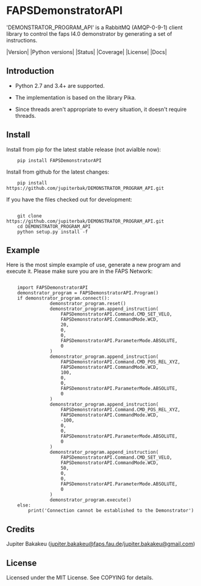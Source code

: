 FAPSDemonstratorAPI
====
'DEMONSTRATOR_PROGRAM_API' is a RabbitMQ (AMQP-0-9-1) client library to control the faps I4.0 demonstrator by generating
 a set of instructions.

|Version| |Python versions| |Status| |Coverage| |License| |Docs|

Introduction
-------------
- Python 2.7 and 3.4+ are supported.

- The implementation is based on the library Pika.

- Since threads aren't appropriate to every situation, it doesn't
  require threads.

Install
-------------

Install from pip for the latest stable release (not avialble now):

```
    pip install FAPSDemonstratorAPI
```
Install from github for the latest changes:

```
    pip install https://github.com/jupiterbak/DEMONSTRATOR_PROGRAM_API.git
```
If you have the files checked out for development:

```

    git clone https://github.com/jupiterbak/DEMONSTRATOR_PROGRAM_API.git
    cd DEMONSTRATOR_PROGRAM_API
    python setup.py install -f
```
Example
-------
Here is the most simple example of use, generate a new program and execute it.
Please make sure you are in the FAPS Network:

```

    import FAPSDemonstratorAPI    
    demonstrator_program = FAPSDemonstratorAPI.Program()
    if demonstrator_program.connect():
                demonstrator_program.reset()
                demonstrator_program.append_instruction(
                    FAPSDemonstratorAPI.Command.CMD_SET_VELO,
                    FAPSDemonstratorAPI.CommandMode.WCD,
                    20,
                    0,
                    0,
                    FAPSDemonstratorAPI.ParameterMode.ABSOLUTE,
                    0
                )
                demonstrator_program.append_instruction(
                    FAPSDemonstratorAPI.Command.CMD_POS_REL_XYZ,
                    FAPSDemonstratorAPI.CommandMode.WCD,
                    100,
                    0,
                    0,
                    FAPSDemonstratorAPI.ParameterMode.ABSOLUTE,
                    0
                )
                demonstrator_program.append_instruction(
                    FAPSDemonstratorAPI.Command.CMD_POS_REL_XYZ,
                    FAPSDemonstratorAPI.CommandMode.WCD,
                    -100,
                    0,
                    0,
                    FAPSDemonstratorAPI.ParameterMode.ABSOLUTE,
                    0
                )
                demonstrator_program.append_instruction(
                    FAPSDemonstratorAPI.Command.CMD_SET_VELO,
                    FAPSDemonstratorAPI.CommandMode.WCD,
                    50,
                    0,
                    0,
                    FAPSDemonstratorAPI.ParameterMode.ABSOLUTE,
                    0
                )
                demonstrator_program.execute()
    else:
        print('Connection cannot be established to the Demonstrator') 

```

Credits
-------------
Jupiter Bakakeu (jupiter.bakakeu@faps.fau.de/jupiter.bakakeu@gmail.com)
   
License
-------------
Licensed under the MIT License. See COPYING for details.
